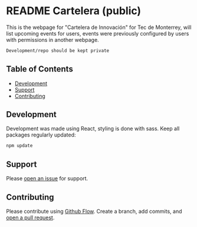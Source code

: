 # README Cartelera (public)

This is the webpage for "Cartelera de Innovación" for Tec de Monterrey, will list upcoming events for users, events were previously configured by users with permissions in another webpage.

```sh
Development/repo should be kept private
```

## Table of Contents

- [Development](#development)
- [Support](#support)
- [Contributing](#contributing)

## Development

Development was made using React, styling is done with sass. Keep all packages regularly updated:

```sh
npm update
```

## Support

Please [open an issue](https://github.com/mauro94/cartelera-public/issues) for support.

## Contributing

Please contribute using [Github Flow](https://guides.github.com/introduction/flow/). Create a branch, add commits, and [open a pull request](https://github.com/mauro94/cartelera-public/compare).
